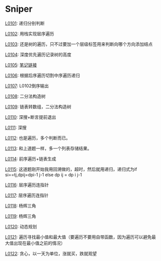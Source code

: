 # Sniper
[L0101](https://leetcode-cn.com/problems/symmetric-tree/): 递归分别判断

[L0102](https://leetcode-cn.com/problems/binary-tree-level-order-traversal/): 用栈实现层序遍历

[L0103](https://leetcode-cn.com/problems/binary-tree-zigzag-level-order-traversal/): 还是树的遍历，只不过要加一个层级标签用来判断向哪个方向添加结点

[L0104](https://leetcode-cn.com/problems/maximum-depth-of-binary-tree/): 深度优先遍历记录树的高度

[L0105](https://leetcode-cn.com/problems/construct-binary-tree-from-preorder-and-inorder-traversal/):
[笔记链接](http://www.sniper97.cn/index.php/note/algorithm/2935/)

[L0106](https://leetcode-cn.com/problems/construct-binary-tree-from-inorder-and-postorder-traversal/): 根据后序遍历切割中序遍历递归

[L0107](https://leetcode-cn.com/problems/binary-tree-level-order-traversal-ii/): L0102倒序输出

[L0108](https://leetcode-cn.com/problems/convert-sorted-array-to-binary-search-tree/): 二分法构造树

[L0109](https://leetcode-cn.com/problems/convert-sorted-list-to-binary-search-tree/): 链表转数组，二分法构造树

[L0110](https://leetcode-cn.com/problems/balanced-binary-tree/): 深搜+断言提前退出

[L0111](https://leetcode-cn.com/problems/minimum-depth-of-binary-tree/): 深搜

[L0112](https://leetcode-cn.com/problems/path-sum/): 也是遍历，多个判断而已。

[L0113](https://leetcode-cn.com/problems/path-sum/): 和上道题一样，多一个列表存储结果。

[L0114](https://leetcode-cn.com/problems/flatten-binary-tree-to-linked-list/): 前序遍历+链表生成

[L0115](https://leetcode-cn.com/problems/distinct-subsequences/): 这道题刚开始我用回溯做的，超时，然后就用递归，递归式为if si==tj,dpij=dpi-1 j-1 else dp ij = dp i j-1

[L0116](https://leetcode-cn.com/problems/populating-next-right-pointers-in-each-node/): 层序遍历连指针

[L0117](https://leetcode-cn.com/problems/populating-next-right-pointers-in-each-node-ii/): 层序遍历连指针

[L0118](https://leetcode-cn.com/problems/pascals-triangle/): 杨辉三角

[L0119](https://leetcode-cn.com/problems/pascals-triangle-ii/): 杨辉三角

[L0120](https://leetcode-cn.com/problems/pascals-triangle-ii/): 动态规划

[L0121](https://leetcode-cn.com/problems/best-time-to-buy-and-sell-stock/): 遍历寻找最小值和最大值（要遍历不要用自带函数，因为遍历可以避免最大值出现在最小值之前的情况）

[L0122](https://leetcode-cn.com/problems/best-time-to-buy-and-sell-stock-ii/): 贪心，以一天为单位，涨就买，跌就观望




